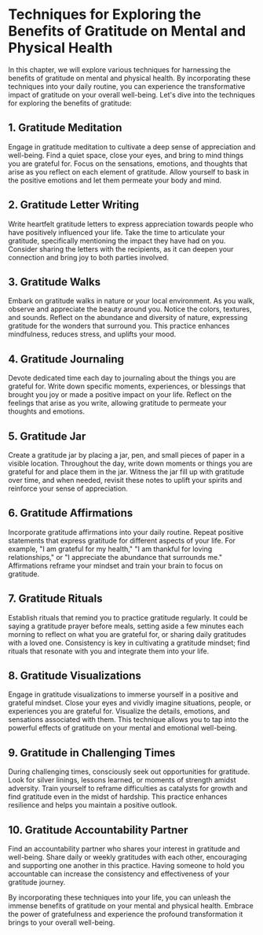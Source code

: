 Techniques for Exploring the Benefits of Gratitude on Mental and Physical Health
=========================================================================================

In this chapter, we will explore various techniques for harnessing the benefits of gratitude on mental and physical health. By incorporating these techniques into your daily routine, you can experience the transformative impact of gratitude on your overall well-being. Let's dive into the techniques for exploring the benefits of gratitude:

**1. Gratitude Meditation**
---------------------------

Engage in gratitude meditation to cultivate a deep sense of appreciation and well-being. Find a quiet space, close your eyes, and bring to mind things you are grateful for. Focus on the sensations, emotions, and thoughts that arise as you reflect on each element of gratitude. Allow yourself to bask in the positive emotions and let them permeate your body and mind.

**2. Gratitude Letter Writing**
-------------------------------

Write heartfelt gratitude letters to express appreciation towards people who have positively influenced your life. Take the time to articulate your gratitude, specifically mentioning the impact they have had on you. Consider sharing the letters with the recipients, as it can deepen your connection and bring joy to both parties involved.

**3. Gratitude Walks**
----------------------

Embark on gratitude walks in nature or your local environment. As you walk, observe and appreciate the beauty around you. Notice the colors, textures, and sounds. Reflect on the abundance and diversity of nature, expressing gratitude for the wonders that surround you. This practice enhances mindfulness, reduces stress, and uplifts your mood.

**4. Gratitude Journaling**
---------------------------

Devote dedicated time each day to journaling about the things you are grateful for. Write down specific moments, experiences, or blessings that brought you joy or made a positive impact on your life. Reflect on the feelings that arise as you write, allowing gratitude to permeate your thoughts and emotions.

**5. Gratitude Jar**
--------------------

Create a gratitude jar by placing a jar, pen, and small pieces of paper in a visible location. Throughout the day, write down moments or things you are grateful for and place them in the jar. Witness the jar fill up with gratitude over time, and when needed, revisit these notes to uplift your spirits and reinforce your sense of appreciation.

**6. Gratitude Affirmations**
-----------------------------

Incorporate gratitude affirmations into your daily routine. Repeat positive statements that express gratitude for different aspects of your life. For example, "I am grateful for my health," "I am thankful for loving relationships," or "I appreciate the abundance that surrounds me." Affirmations reframe your mindset and train your brain to focus on gratitude.

**7. Gratitude Rituals**
------------------------

Establish rituals that remind you to practice gratitude regularly. It could be saying a gratitude prayer before meals, setting aside a few minutes each morning to reflect on what you are grateful for, or sharing daily gratitudes with a loved one. Consistency is key in cultivating a gratitude mindset; find rituals that resonate with you and integrate them into your life.

**8. Gratitude Visualizations**
-------------------------------

Engage in gratitude visualizations to immerse yourself in a positive and grateful mindset. Close your eyes and vividly imagine situations, people, or experiences you are grateful for. Visualize the details, emotions, and sensations associated with them. This technique allows you to tap into the powerful effects of gratitude on your mental and emotional well-being.

**9. Gratitude in Challenging Times**
-------------------------------------

During challenging times, consciously seek out opportunities for gratitude. Look for silver linings, lessons learned, or moments of strength amidst adversity. Train yourself to reframe difficulties as catalysts for growth and find gratitude even in the midst of hardship. This practice enhances resilience and helps you maintain a positive outlook.

**10. Gratitude Accountability Partner**
----------------------------------------

Find an accountability partner who shares your interest in gratitude and well-being. Share daily or weekly gratitudes with each other, encouraging and supporting one another in this practice. Having someone to hold you accountable can increase the consistency and effectiveness of your gratitude journey.

By incorporating these techniques into your life, you can unleash the immense benefits of gratitude on your mental and physical health. Embrace the power of gratefulness and experience the profound transformation it brings to your overall well-being.
